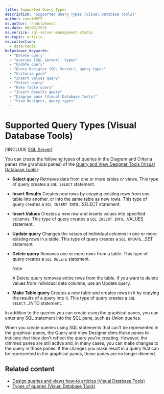 ```yaml
---
title: Supported Query Types
description: "Supported Query Types (Visual Database Tools)"
author: rwestMSFT
ms.author: randolphwest
ms.date: 08/03/2025
ms.service: sql-server-management-studio
ms.topic: article
ms.collection:
  - data-tools
helpviewer_keywords:
  - "Delete query"
  - "queries [SQL Server], types"
  - "Update query"
  - "Query Designer [SQL Server], query types"
  - "Criteria pane"
  - "Insert Values query"
  - "Select query"
  - "Make Table query"
  - "Insert Results query"
  - "Diagram pane [Visual Database Tools]"
  - "View Designer, query types"
---
```

# Supported Query Types (Visual Database Tools)

[!INCLUDE [SQL Server](../includes/applies-to-version/sqlserver.md)]

You can create the following types of queries in the Diagram and Criteria panes (the graphical panes) of the [Query and View Designer Tools (Visual Database Tools)](query-and-view-designer-tools-visual-database-tools.md):

- **Select query** Retrieves data from one or more tables or views. This type of query creates a `SQL SELECT` statement.

- **Insert Results** Creates new rows by copying existing rows from one table into another, or into the same table as new rows. This type of query creates a `SQL INSERT INTO`...SELECT statement.

- **Insert Values** Creates a new row and inserts values into specified columns. This type of query creates a `SQL INSERT INTO`...VALUES statement.

- **Update query** Changes the values of individual columns in one or more existing rows in a table. This type of query creates a `SQL UPDATE`...SET statement.

- **Delete query** Removes one or more rows from a table. This type of query creates a `SQL DELETE` statement.

  > [!NOTE]  
  > A Delete query removes entire rows from the table. If you want to delete values from individual data columns, use an Update query.

- **Make Table query** Creates a new table and creates rows in it by copying the results of a query into it. This type of query creates a `SQL SELECT`...INTO statement.

In addition to the queries you can create using the graphical panes, you can enter any SQL statement into the SQL pane, such as Union queries.

When you create queries using SQL statements that can't be represented in the graphical panes, the Query and View Designer dims those panes to indicate that they don't reflect the query you're creating. However, the dimmed panes are still active and, in many cases, you can make changes to the query in those panes. If the changes you make result in a query that can be represented in the graphical panes, those panes are no longer dimmed.

## Related content

- [Design queries and views how-to articles (Visual Database Tools)](design-queries-and-views-how-to-topics-visual-database-tools.md)
- [Types of queries (Visual Database Tools)](types-of-queries-visual-database-tools.md)
